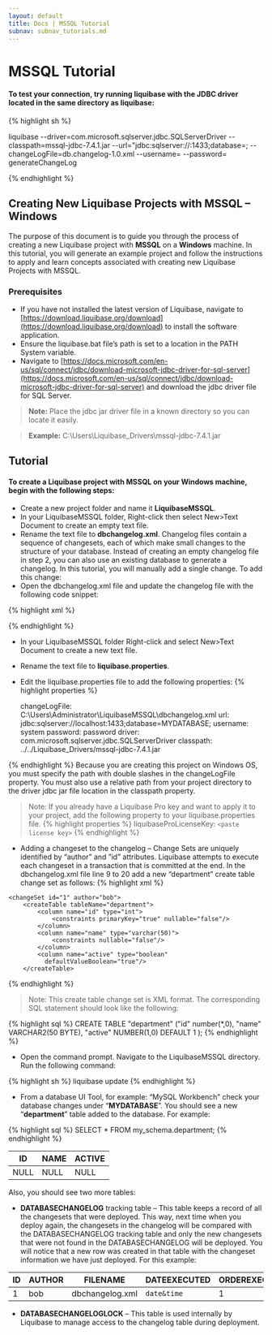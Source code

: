 ```yaml
---
layout: default
title: Docs | MSSQL Tutorial 
subnav: subnav_tutorials.md
---
```

# MSSQL Tutorial

#### To test your connection, try running liquibase with the JDBC driver located in the same directory as liquibase:

{% highlight sh %}

liquibase
--driver=com.microsoft.sqlserver.jdbc.SQLServerDriver
--classpath=mssql-jdbc-7.4.1.jar
--url="jdbc:sqlserver://<IP OR HOSTNAME>:1433;database=<database name>;
--changeLogFile=db.changelog-1.0.xml
--username=<MYSQL USERNAME>
--password=<MYSQL PASSWORD>
generateChangeLog

{% endhighlight %}


## **Creating New Liquibase Projects with MSSQL – Windows**
The purpose of this document is to guide you through the process of creating a new Liquibase project with **MSSQL** on a **Windows** machine. In this tutorial, you will generate an example project and follow the instructions to apply and learn concepts associated with creating new Liquibase Projects with MSSQL.
### Prerequisites
* If you have not installed the latest version of Liquibase, navigate to [https://download.liquibase.org/download](https://download.liquibase.org/download) to install the software application.
* Ensure the liquibase.bat file’s path is set to a location in the PATH System variable.
* Navigate to [https://docs.microsoft.com/en-us/sql/connect/jdbc/download-microsoft-jdbc-driver-for-sql-server](https://docs.microsoft.com/en-us/sql/connect/jdbc/download-microsoft-jdbc-driver-for-sql-server) and download the jdbc driver file for SQL Server.<br />

> **Note:** Place the jdbc jar driver file in a known directory so you can locate it easily.

>**Example:** C:\Users\Liquibase_Drivers\mssql-jdbc-7.4.1.jar

## Tutorial

#### To create a Liquibase project with MSSQL on your Windows machine, begin with the following steps:

* Create a new project folder and name it **LiquibaseMSSQL**.
* In your LiquibaseMSSQL folder, Right-click then select New>Text Document to create an empty text file.<br/>
* Rename the text file to **dbchangelog.xml**.
Changelog files contain a sequence of changesets, each of which make small changes to the structure of your database. Instead of creating an empty changelog file in step 2, you can also use an existing database to generate a changelog. In this tutorial, you will manually add a single change. To add this change:
* Open the dbchangelog.xml file and update the changelog file with the following code snippet:


{% highlight xml %}
  <?xml version="1.0" encoding="UTF-8"?>
  <databaseChangeLog
    xmlns="http://www.liquibase.org/xml/ns/dbchangelog"
    xmlns:xsi="http://www.w3.org/2001/XMLSchema-instance"
    xsi:schemaLocation="http://www.liquibase.org/xml/ns/dbchangelog
    http://www.liquibase.org/xml/ns/dbchangelog/dbchangelog-3.8.xsd">
  </databaseChangeLog>
{% endhighlight %}


* In your LiquibaseMSSQL folder Right-click and select New>Text Document to create a new text file.
* Rename the text file to **liquibase.properties**.
* Edit the liquibase.properties file to add the following properties:
{% highlight properties %}

  changeLogFile: C:\\Users\\Administrator\\LiquibaseMSSQL\\dbchangelog.xml
  url: jdbc:sqlserver://localhost:1433;database=MYDATABASE;
  username: system
  password: password
  driver: com.microsoft.sqlserver.jdbc.SQLServerDriver
  classpath: ../../Liquibase_Drivers/mssql-jdbc-7.4.1.jar

{% endhighlight %}
Because you are creating this project on Windows OS, you must specify the path with double slashes in the changeLogFile property. You must also use a relative path from your project directory to the driver jdbc jar file location in the classpath property.

> Note: If you already have a Liquibase Pro key and want to apply it to
> your project, add the following property to your liquibase.properties
> file. 
{% highlight properties %}
liquibaseProLicenseKey: `<paste license key>`
{% endhighlight %}

*	Adding a changeset to the changelog – Change Sets are uniquely identified by “author” and ”id” attributes. Liquibase attempts to execute each changeset in a transaction that is committed at the end.
In the dbchangelog.xml file line 9 to 20 add a new “department” create table change set as follows:
{% highlight xml %}
<?xml version="1.0" encoding="UTF-8"?>

<databaseChangeLog
  xmlns="http://www.liquibase.org/xml/ns/dbchangelog"
  xmlns:xsi="http://www.w3.org/2001/XMLSchema-instance"
  xsi:schemaLocation="http://www.liquibase.org/xml/ns/dbchangelog
         http://www.liquibase.org/xml/ns/dbchangelog/dbchangelog-3.8.xsd">

    <changeSet id="1" author="bob">
        <createTable tableName="department">
            <column name="id" type="int">
                <constraints primaryKey="true" nullable="false"/>
            </column>
            <column name="name" type="varchar(50)">
                <constraints nullable="false"/>
            </column>
            <column name="active" type="boolean"                     
              defaultValueBoolean="true"/>
        </createTable>
   </changeSet>
</databaseChangeLog>
{% endhighlight %}

> Note: This create table change set is XML format.  The corresponding
> SQL statement should look like the following:

{% highlight sql %}
CREATE TABLE "department"
("id" number(*,0),
 "name" VARCHAR2(50 BYTE),
 "active" NUMBER(1,0) DEFAULT 1
);
{% endhighlight %}

* Open the command prompt.  Navigate to the LiquibaseMSSQL directory.  
  Run the following command:

{% highlight sh %}
  liquibase update
{% endhighlight %}

*	 From a database UI Tool, for example: “MySQL Workbench” check your database changes under “**MYDATABASE**”.
You should see a new “**department**” table added to the database.  For example:

{% highlight sql %}
    SELECT * FROM my_schema.department;
{% endhighlight %}


|ID  |NAME  |ACTIVE |
|--|--|--|
|NULL |NULL  |NULL|


Also, you should see two more tables:
*	**DATABASECHANGELOG** tracking table – This table keeps a record of all the changesets that were deployed.  This way, next time when you deploy again, 
the changesets in the changelog will be compared with the DATABASECHANGELOG tracking table and only the new changesets that were not found in the 
DATABASECHANGELOG will be deployed.  You will notice that a new row was created in that table with the changeset information we have just deployed.
For this example:

|ID|AUTHOR |FILENAME       |DATEEXECUTED|ORDEREXECUTED|EXECTYPE|MDSUM|...|
|--|--|--|--|--|--|--|--|
|1  |bob   |dbchangelog.xml|`date&time`|1|EXECUTED|`checksumvalue`|...|

*	**DATABASECHANGELOGLOCK** – This table is used internally by Liquibase to manage access to the changelog table during deployment.
